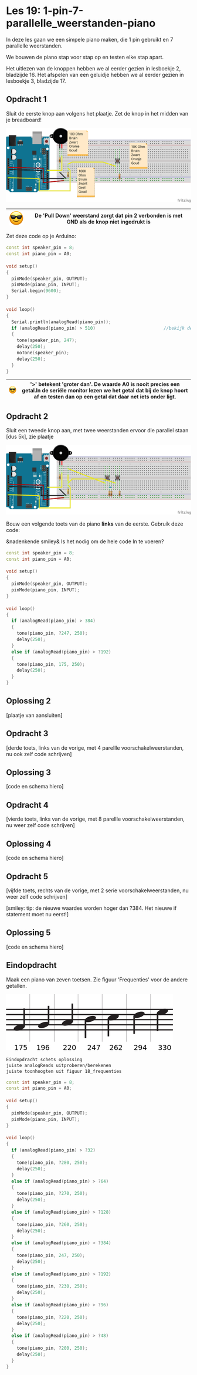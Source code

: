 # Les 19: 1-pin-7-parallelle_weerstanden-piano

In deze les gaan we een simpele piano maken, die 1 pin gebruikt en 7 parallelle weerstanden.

We bouwen de piano stap voor stap op en testen elke stap apart.

Het uitlezen van de knoppen hebben we al eerder gezien in lesboekje 2, bladzijde 16.
Het afspelen van een geluidje hebben we al eerder gezien in lesboekje 3, bladzijde 17.

## Opdracht 1

Sluit de eerste knop aan volgens het plaatje. Zet de knop in het midden van je breadboard!

![Een pin](19_fig_1_bb.png)

![Bowtie](EmojiSunglasses.png) | De 'Pull Down' weerstand zorgt dat pin 2 verbonden is met GND als de knop niet ingedrukt is
:-------------:|:----------------------------------------: 

Zet deze code op je Arduino:

```c++
const int speaker_pin = 8;
const int piano_pin = A0;

void setup()
{
  pinMode(speaker_pin, OUTPUT);
  pinMode(piano_pin, INPUT);
  Serial.begin(9600);
}

void loop()
{
  Serial.println(analogRead(piano_pin));
  if (analogRead(piano_pin) > 510)                          //bekijk de Seriële monitor !!
  {
    tone(speaker_pin, 247);
    delay(250);
    noTone(speaker_pin);
    delay(250);
  }
}
```

![Sunglasses](EmojiSunglasses.png) | '>' betekent 'groter dan'. De waarde A0 is nooit precies een getal.In de seriële monitor lezen we het getal dat bij de knop hoort af en testen  dan op een getal dat daar net iets onder ligt.
:-------------:|:----------------------------------------: 


## Opdracht 2

Sluit een tweede knop aan, met twee weerstanden ervoor die parallel staan [dus 5k], zie plaatje


![Een pin](19_fig_2_bb.png)


Bouw een volgende toets van de piano **links** van de eerste. Gebruik deze code:

&nadenkende smiley& Is het nodig om de hele code In te voeren?

```c++
const int speaker_pin = 8;
const int piano_pin = A0;

void setup()
{
  pinMode(speaker_pin, OUTPUT);
  pinMode(piano_pin, INPUT);
}

void loop()
{
  if (analogRead(piano_pin) > 384)
  {
    tone(piano_pin, ?247, 250);
    delay(250);
  }
  else if (analogRead(piano_pin) > ?192)
  {
    tone(piano_pin, 175, 250);
    delay(250);
  }
}
```

## Oplossing 2

[plaatje van aansluiten]

## Opdracht 3

[derde toets, links van de vorige, met 4 parellle voorschakelweerstanden, nu ook zelf code schrijven]

## Oplossing 3

[code en schema hiero]

## Opdracht 4

[vierde toets, links van de vorige, met 8 parellle voorschakelweerstanden, nu weer zelf code schrijven]

## Oplossing 4

[code en schema hiero]

## Opdracht 5

[vijfde toets, rechts van de vorige, met 2 serie voorschakelweerstanden, nu weer zelf code schrijven]

[smiley: tip: de nieuwe waardes worden hoger dan ?384. Het nieuwe if statement moet nu eerst!]

## Oplossing 5

[code en schema hiero]

## Eindopdracht

Maak een piano van zeven toetsen. Zie figuur 'Frequenties' voor de andere getallen.

![Frequenties](18_frequenties.png)

```
Eindopdracht schets oplossing
juiste analogReads uitproberen/berekenen
juiste toonhoogten uit figuur 18_frequenties
```

```c++
const int speaker_pin = 8;
const int piano_pin = A0;

void setup()
{
  pinMode(speaker_pin, OUTPUT);
  pinMode(piano_pin, INPUT);
}

void loop()
{
  if (analogRead(piano_pin) > ?32)
  {
    tone(piano_pin, ?280, 250); 
    delay(250);
  }
  else if (analogRead(piano_pin) > ?64)
  {
    tone(piano_pin, ?270, 250); 
    delay(250);
  }
  else if (analogRead(piano_pin) > ?128)
  {
    tone(piano_pin, ?260, 250); 
    delay(250);
  }
  else if (analogRead(piano_pin) > ?384)
  {
    tone(piano_pin, 247, 250); 
    delay(250);
  }
  else if (analogRead(piano_pin) > ?192)
  {
    tone(piano_pin, ?230, 250);
    delay(250);
  }
  else if (analogRead(piano_pin) > ?96)
  {
    tone(piano_pin, ?220, 250);
    delay(250);
  }
  else if (analogRead(piano_pin) > ?48) 
  {
    tone(piano_pin, ?200, 250);
    delay(250);
  }
}
```
